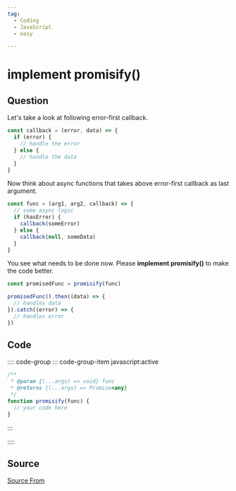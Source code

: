 ```yaml
---
tag:
  - Coding
  - JavaScript
  - easy

---
```

  
# implement promisify()

## Question
Let's take a look at following error-first callback.

```js
const callback = (error, data) => {
  if (error) {
    // handle the error
  } else {
    // handle the data
  }
}
```

Now think about async functions that takes above error-first callback as last argument.

```js
const func = (arg1, arg2, callback) => {
  // some async logic
  if (hasError) {
    callback(someError)
  } else {
    callback(null, someData)
  }
}
```

You see what needs to be done now. Please **implement promisify()** to make the code better.

```js
const promisedFunc = promisify(func)

promisedFunc().then((data) => {
  // handles data
}).catch((error) => {
  // handles error
})
```

## Code
:::: code-group
::: code-group-item javascript:active
```javascript
/**
 * @param {(...args) => void} func
 * @returns {(...args) => Promise<any}
 */
function promisify(func) {
  // your code here
}
```
:::
    
::::



##  Source
[Source From](https://bigfrontend.dev/problem/promisify)

  